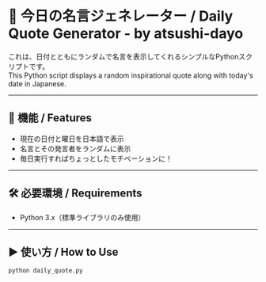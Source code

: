 # 🌟 今日の名言ジェネレーター / Daily Quote Generator - by atsushi-dayo

これは、日付とともにランダムで名言を表示してくれるシンプルなPythonスクリプトです。  
This Python script displays a random inspirational quote along with today's date in Japanese.

---

## 📅 機能 / Features

- 現在の日付と曜日を日本語で表示
- 名言とその発言者をランダムに表示
- 毎日実行すればちょっとしたモチベーションに！

---

## 🛠️ 必要環境 / Requirements

- Python 3.x（標準ライブラリのみ使用）

---

## ▶️ 使い方 / How to Use

```bash
python daily_quote.py
